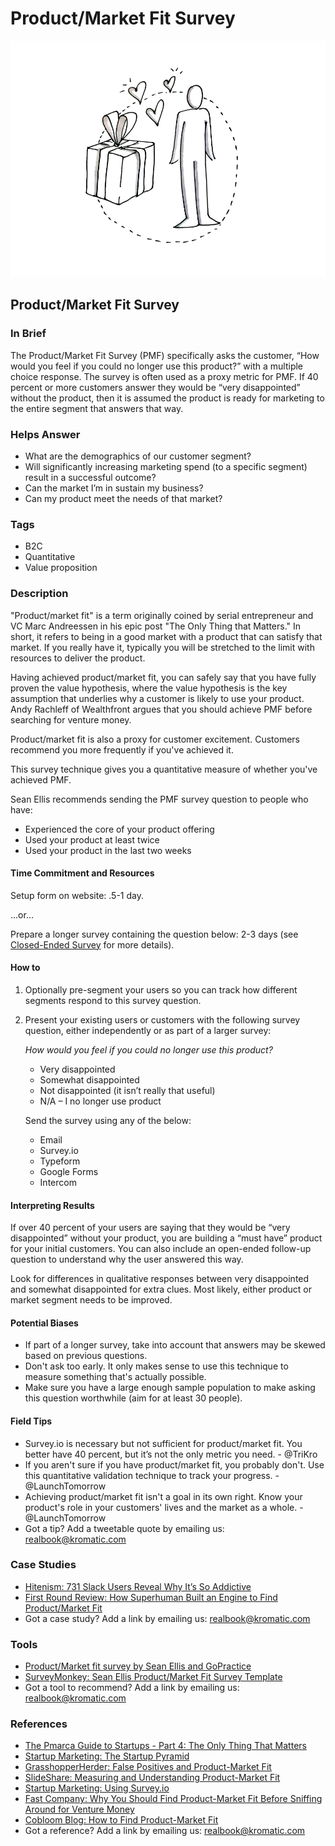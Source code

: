 # Product/Market Fit Survey

![](../.gitbook/assets/illustration-product-market-fit-survey.png)

## Product/Market Fit Survey

### In Brief

The Product/Market Fit Survey \(PMF\) specifically asks the customer, “How would you feel if you could no longer use this product?” with a multiple choice response. The survey is often used as a proxy metric for PMF. If 40 percent or more customers answer they would be “very disappointed” without the product, then it is assumed the product is ready for marketing to the entire segment that answers that way.

### Helps Answer

* What are the demographics of our customer segment?
* Will significantly increasing marketing spend \(to a specific segment\) result in a successful outcome?
* Can the market I’m in sustain my business?
* Can my product meet the needs of that market?

### Tags

* B2C
* Quantitative
* Value proposition

### Description

"Product/market fit" is a term originally coined by serial entrepreneur and VC Marc Andreessen in his epic post "The Only Thing that Matters." In short, it refers to being in a good market with a product that can satisfy that market. If you really have it, typically you will be stretched to the limit with resources to deliver the product.

Having achieved product/market fit, you can safely say that you have fully proven the value hypothesis, where the value hypothesis is the key assumption that underlies why a customer is likely to use your product. Andy Rachleff of Wealthfront argues that you should achieve PMF before searching for venture money.

Product/market fit is also a proxy for customer excitement. Customers recommend you more frequently if you've achieved it.

This survey technique gives you a quantitative measure of whether you've achieved PMF.

Sean Ellis recommends sending the PMF survey question to people who have:

* Experienced the core of your product offering
* Used your product at least twice
* Used your product in the last two weeks

#### Time Commitment and Resources

Setup form on website: .5-1 day.

...or...

Prepare a longer survey containing the question below: 2-3 days \(see [Closed-Ended Survey](../4-evaluative-market-experiment/closed-end-survey.md) for more details\).

#### How to

1. Optionally pre-segment your users so you can track how different segments respond to this survey question.
2. Present your existing users or customers with the following survey question, either independently or as part of a larger survey: 



   _How would you feel if you could no longer use this product?_

   * Very disappointed
   * Somewhat disappointed
   * Not disappointed \(it isn’t really that useful\)
   * N/A – I no longer use product



   Send the survey using any of the below:

   * Email
   * Survey.io
   * Typeform
   * Google Forms
   * Intercom

#### Interpreting Results

If over 40 percent of your users are saying that they would be “very disappointed” without your product, you are building a “must have” product for your initial customers. You can also include an open-ended follow-up question to understand why the user answered this way.

Look for differences in qualitative responses between very disappointed and somewhat disappointed for extra clues. Most likely, either product or market segment needs to be improved.

#### Potential Biases

* If part of a longer survey, take into account that answers may be skewed based on previous questions.
* Don't ask too early. It only makes sense to use this technique to measure something that's actually possible.
* Make sure you have a large enough sample population to make asking this question worthwhile \(aim for at least 30 people\).

#### Field Tips

* Survey.io is necessary but not sufficient for product/market fit. You better have 40 percent, but it’s not the only metric you need. - @TriKro
* If you aren't sure if you have product/market fit, you probably don't. Use this quantitative validation technique to track your progress. - @LaunchTomorrow
* Achieving product/market fit isn't a goal in its own right. Know your product's role in your customers' lives and the market as a whole. - @LaunchTomorrow
* Got a tip? Add a tweetable quote by emailing us: [realbook@kromatic.com](mailto:realbook@kromatic.com)

### Case Studies

* [Hitenism: 731 Slack Users Reveal Why It’s So Addictive](https://hitenism.com/slack-product-market-fit-survey/)
* [First Round Review: How Superhuman Built an Engine to Find Product/Market Fit](https://firstround.com/review/how-superhuman-built-an-engine-to-find-product-market-fit/)
* Got a case study? Add a link by emailing us: [realbook@kromatic.com](mailto:realbook@kromatic.com) 

### Tools

* [Product/Market
   fit survey
   by Sean Ellis and GoPractice](https://pmfsurvey.com/)
* [SurveyMonkey: 
  Sean Ellis Product/Market Fit Survey Template](https://www.surveymonkey.com/r/CFXJH7M)
* Got a tool to recommend? Add a link by emailing us: [realbook@kromatic.com](mailto:realbook@kromatic.com)

### References

* [The Pmarca Guide to Startups - Part 4: The Only Thing That Matters](http://pmarchive.com/guide_to_startups_part4.html)
* [Startup Marketing: The Startup Pyramid](http://www.startup-marketing.com/the-startup-pyramid/)
* [GrasshopperHerder: False Positives and Product-Market Fit](https://grasshopperherder.com/false-positives-and-product-market-fit/)
* [SlideShare: Measuring and Understanding Product-Market Fit](https://www.slideshare.net/hiten1/measuring-understanding-productmarket-fit-qualitatively/8-Do_you_have_productmarket_fit)
* [Startup Marketing: Using Survey.io](http://www.startup-marketing.com/using-survey-io/)
* [Fast Company: Why You Should Find Product-Market Fit Before Sniffing Around for Venture Money](https://www.fastcompany.com/3014841/why-you-should-find-product-market-fit-before-sniffing-around-for-venture-money?show_rev_content)
* [Cobloom Blog: How to Find Product-Market Fit](https://www.cobloom.com/blog/how-good-is-david-cummings-approach-to-product/market-fit)
* Got a reference? Add a link by emailing us: [realbook@kromatic.com](mailto:realbook@kromatic.com)

